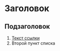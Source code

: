 # Заголовок

## Подзаголовок

1. [Текст ссылки](https://github.com/Evgenika809/sysadm-homeworks/tree/master/01-intro-01)
1. Второй пункт списка
